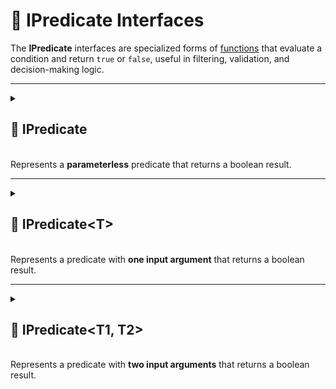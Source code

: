 # 🧩 IPredicate Interfaces

The **IPredicate** interfaces are specialized forms of [functions](IFunction.md) that evaluate a condition and return
`true` or `false`, useful in filtering, validation, and decision-making logic.

---

<details>
  <summary>
    <h2>🧩 IPredicate</h2>
    <br> Represents a <b>parameterless</b> predicate that returns a boolean result.
  </summary>

<br>

```csharp
public interface IPredicate : IFunction<bool>
```

---

### 🏹 Methods

#### `Invoke()`

```csharp
public bool Invoke();
```

- **Description:** Evaluates the predicate and returns a boolean result.
- **Returns:** `true` or `false` based on the predicate logic.

---

### 🗂 Example of Usage

```csharp
public class IsGameActivePredicate : IPredicate
{
    private readonly GameManager _manager;

    public IsGameActivePredicate(GameManager manager) => _manager = manager;
    
    public bool Invoke() => _manager.IsActive;
}
```

```csharp
//Usage
IPredicate predicate = new IsGameActivePredicate(gameManager);
bool isActive = predicate.Invoke();
```

</details>

---

<details>
  <summary>
    <h2>🧩 IPredicate&lt;T&gt;</h2>
    <br> Represents a predicate with <b>one input argument</b> that returns a boolean result.
  </summary>

<br>

```csharp
public interface IPredicate<in T> : IFunction<T, bool>
```

- **Type parameter:** `T` — the input argument type.

---

### 🏹 Methods

#### `Invoke(T)`

```csharp
public bool Invoke(T arg);
```

- **Description:** Evaluates the predicate with the specified argument.
- **Parameter:** `arg` — the input argument.
- **Returns:** `true` or `false` based on the predicate logic.

---

### 🗂 Example of Usage

```csharp
public class IsEnemyPredicate : IPredicate<Character>
{
    private readonly Character _source;

    public IsEnemyPredicate(Character source) => _source = source;
    
    public bool Invoke(Character other) => _source.Team != other.Team;
}
```

```csharp
//Usage
IPredicate<Character> predicate = new IsEnemyPredicate(character);
bool isEnemy = predicate.Invoke(otherCharacter);
```

</details>

---

<details>
  <summary>
    <h2>🧩 IPredicate&lt;T1, T2&gt;</h2>
    <br> Represents a predicate with <b>two input arguments</b> that returns a boolean result.
  </summary>

<br>

```csharp
public interface IPredicate<in T1, in T2> : IFunction<T1, T2, bool>
```

- **Type parameters:**
    - `T1` — the first input argument type
    - `T2` — the second input argument type

---

### 🏹 Methods

#### `Invoke(T1, T2)`

```csharp
public bool Invoke(T1 arg1, T2 arg2);
```

- **Description:** Evaluates the predicate with the specified arguments.
- **Parameters:**
    - `arg1` — the first input argument
    - `arg2` — the second input argument
- **Returns:** `true` or `false` based on the predicate logic.

---

### 🗂 Example of Usage

```csharp
public class AreAlliesPredicate : IPredicate<Character, Character>
{
    public bool Invoke(Character a, Character b) => a.Team == b.Team;
}
```

```csharp
//Usage
IPredicate<Character, Character> predicate = new AreAlliesPredicate();
bool areAllies = predicate.Invoke(characterA, characterB);
```

</details>
